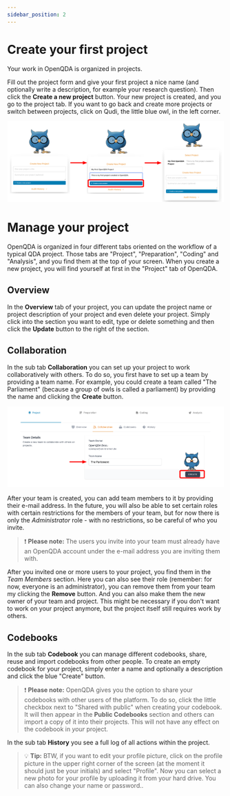 ```yaml
---
sidebar_position: 2
---
```


# Create your first project

Your work in OpenQDA is organized in projects.

Fill out the project form and give your first project a nice name (and optionally write a description, for example your research question).
Then click the **Create a new project** button.
Your new project is created, and you go to the project tab. If you want to go back and create more projects or switch between projects, click on Qudi, the little blue owl, in the left corner.

![Create a new project in OpenQDA](../../static/img/create_project_96dpi.png "Creating a new project")

# Manage your project
OpenQDA is organized in four different tabs oriented on the workflow of a typical QDA project. Those tabs are "Project", "Preparation", "Coding" and "Analysis", and you find them at the top of your screen. When you create a new project, you will find yourself at first in the "Project" tab of OpenQDA. 

## Overview
In the **Overview** tab of your project, you can update the project name or project description of your project and even delete your project. Simply click into the section you want to edit, type or delete something and then click the **Update** button to the right of the section.

## Collaboration
In the sub tab **Collaboration** you can set up your project to work collaboratively with others. To do so, you first have to set up a team by providing a team name. For example, you could create a team called "The Parliament" (because a group of owls is called a parliament) by providing the name and clicking the **Create** button.

![Create a team](../../static/img/create_team_96dpi.png "Create a team")

After your team is created, you can add team members to it by providing their e-mail address. In the future, you will also be able to set certain roles with certain restrictions for the members of your team, but for now there is only the *Administrator* role - with no restrictions, so be careful of who you invite.

> :exclamation: **Please note:** The users you invite into your team must already have an OpenQDA account under the e-mail address you are inviting them with.

After you invited one or more users to your project, you find them in the *Team Members* section. Here you can also see their role (remember: for now, everyone is an administrator), you can remove them from your team my clicking the **Remove** button. And you can also make them the new owner of your team and project. This might be necessary if you don't want to work on your project anymore, but the project itself still requires work by others.

## Codebooks

In the sub tab **Codebook** you can manage different codebooks, share, reuse and import codebooks from other people. To create an empty codebook for your project, simply enter a name and optionally a description and click the blue "Create" button.

> :exclamation: **Please note:** OpenQDA gives you the option to share your codebooks with other users of the platform. To do so, click the little checkbox next to "Shared with public" when creating your codebook. It will then appear in the **Public Codebooks** section and others can import a copy of it into their projects. This will not have any effect on the codebook in *your* project.

In the sub tab **History** you see a full log of all actions within the project.

> :bulb: **Tip:** BTW, if you want to edit your profile picture, click on the profile picture in the upper right corner of the screen (at the moment it should just be your initials) and select "Profile". Now you can select a new photo for your profile by uploading it from your hard drive. You can also change your name or password..
